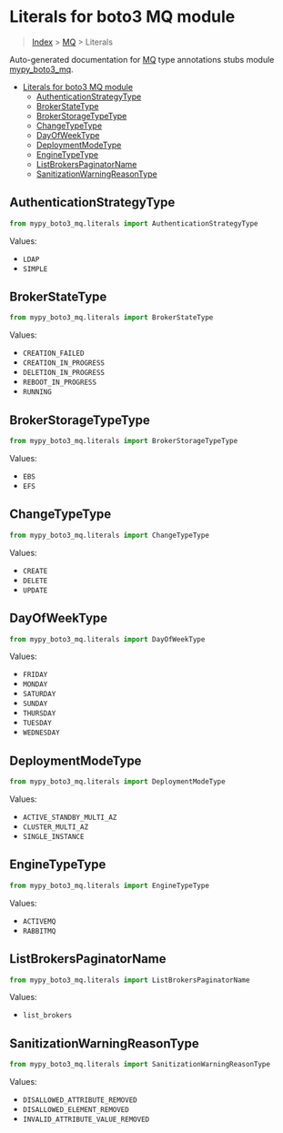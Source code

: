 # Literals for boto3 MQ module

> [Index](..) > [MQ](.) > Literals

Auto-generated documentation for
[MQ](https://boto3.amazonaws.com/v1/documentation/api/1.17.78/reference/services/mq.html#MQ)
type annotations stubs module
[mypy_boto3_mq](https://pypi.org/project/mypy-boto3-mq/).

- [Literals for boto3 MQ module](#literals-for-boto3-mq-module)
  - [AuthenticationStrategyType](#authenticationstrategytype)
  - [BrokerStateType](#brokerstatetype)
  - [BrokerStorageTypeType](#brokerstoragetypetype)
  - [ChangeTypeType](#changetypetype)
  - [DayOfWeekType](#dayofweektype)
  - [DeploymentModeType](#deploymentmodetype)
  - [EngineTypeType](#enginetypetype)
  - [ListBrokersPaginatorName](#listbrokerspaginatorname)
  - [SanitizationWarningReasonType](#sanitizationwarningreasontype)

## AuthenticationStrategyType

```python
from mypy_boto3_mq.literals import AuthenticationStrategyType
```

Values:

- `LDAP`
- `SIMPLE`

## BrokerStateType

```python
from mypy_boto3_mq.literals import BrokerStateType
```

Values:

- `CREATION_FAILED`
- `CREATION_IN_PROGRESS`
- `DELETION_IN_PROGRESS`
- `REBOOT_IN_PROGRESS`
- `RUNNING`

## BrokerStorageTypeType

```python
from mypy_boto3_mq.literals import BrokerStorageTypeType
```

Values:

- `EBS`
- `EFS`

## ChangeTypeType

```python
from mypy_boto3_mq.literals import ChangeTypeType
```

Values:

- `CREATE`
- `DELETE`
- `UPDATE`

## DayOfWeekType

```python
from mypy_boto3_mq.literals import DayOfWeekType
```

Values:

- `FRIDAY`
- `MONDAY`
- `SATURDAY`
- `SUNDAY`
- `THURSDAY`
- `TUESDAY`
- `WEDNESDAY`

## DeploymentModeType

```python
from mypy_boto3_mq.literals import DeploymentModeType
```

Values:

- `ACTIVE_STANDBY_MULTI_AZ`
- `CLUSTER_MULTI_AZ`
- `SINGLE_INSTANCE`

## EngineTypeType

```python
from mypy_boto3_mq.literals import EngineTypeType
```

Values:

- `ACTIVEMQ`
- `RABBITMQ`

## ListBrokersPaginatorName

```python
from mypy_boto3_mq.literals import ListBrokersPaginatorName
```

Values:

- `list_brokers`

## SanitizationWarningReasonType

```python
from mypy_boto3_mq.literals import SanitizationWarningReasonType
```

Values:

- `DISALLOWED_ATTRIBUTE_REMOVED`
- `DISALLOWED_ELEMENT_REMOVED`
- `INVALID_ATTRIBUTE_VALUE_REMOVED`
